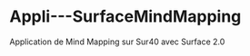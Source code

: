 Appli---SurfaceMindMapping
==========================

Application de Mind Mapping sur Sur40 avec Surface 2.0
